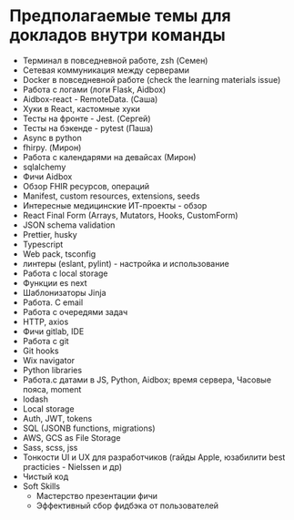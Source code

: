 # Предполагаемые темы для докладов внутри команды

* Терминал в повседневной работе, zsh (Семен)
* Сетевая коммуникация между серверами
* Docker в повседневной работе (check the learning materials issue)
* Работа с логами (логи Flask, Aidbox)
* Aidbox-react - RemoteData. (Саша)
* Хуки в React, кастомные хуки
* Тесты на фронте - Jest. (Сергей)
* Тесты на бэкенде - pytest (Паша)
* Async в python
* fhirpy. (Мирон)
* Работа с календарями на девайсах (Мирон)
* sqlalchemy
* Фичи Aidbox
* Обзор FHIR ресурсов, операций
* Manifest, custom resources, extensions, seeds
* Интересные медицинские ИТ-проекты - обзор
* React Final Form (Arrays, Mutators, Hooks, CustomForm)
* JSON schema validation
* Prettier, husky
* Typescript
* Web pack, tsconfig
* линтеры (eslant, pylint) - настройка и использование
* Работа с local storage
* Функции es next
* Шаблонизаторы Jinja
* Работа. С email
* Работа с очередями задач
* HTTP, axios
* Фичи gitlab, IDE
* Работа с git
* Git hooks
* Wix navigator
* Python libraries
* Работа.с датами в JS, Python, Aidbox; время сервера, Часовые пояса, moment
* lodash
* Local storage
* Auth, JWT, tokens
* SQL (JSONB functions, migrations)
* AWS, GCS as File Storage
* Sass, scss, jss
* Тонкости UI и UX для разработчиков (гайды Apple, юзабилити best practicies - Nielssen и др)
* Чистый код
* Soft Skills
  * Мастерство презентации фичи
  * Эффективный сбор фидбэка от пользователей
